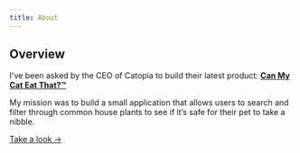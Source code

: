 ```yaml
---
title: About
---
```


## Overview

I've been asked by the CEO of Catopia to build their latest product: [**Can My Cat Eat That?™**](/catopia)

My mission was to build a small application that allows users to search and filter through common house plants to see if it’s safe for their pet to take a nibble.

[Take a look →](/catopia)
